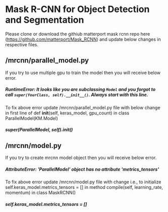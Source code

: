 # Mask R-CNN for Object Detection and Segmentation

Please clone or download the githiub matterport mask rcnn repo here (https://github.com/matterport/Mask_RCNN) and update below changes in respective files.

## /mrcnn/parallel_model.py
If you try to use multiple gpu to train the model then you will receive below error. 
##### RuntimeError: It looks like you are subclassing `Model` and you forgot to call `super(YourClass, self).__init__()`. Always start with this line.
To fix above error update /mrcnn/parallel_model.py file with below change in first line of def __init__(self, keras_model, gpu_count) in class ParallelModel(KM.Model)
##### super(ParallelModel, self).__init__()   

## /mrcnn/model.py
If you try to create mrcnn model object then you will receive below error.
##### AttributeError: 'ParallelModel' object has no attribute 'metrics_tensors'
To fix above error update /mrcnn/model.py file with change i.e., to initialize self.keras_model.metrics_tensors = [] in method compile(self, learning_rate, momentum) in class MaskRCNN()
##### self.keras_model.metrics_tensors = []
